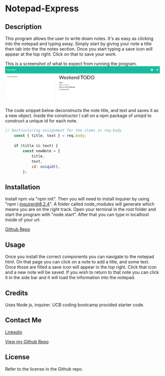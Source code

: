 # Notepad-Express

## Description

This program allows the user to write down notes. It's as easy as clicking into the notepad and typing away. Simply start by giving your note a title then tab into the the notes section. Once you start typing a save icon will appear at the top right. Click on that to save your work.

This is a screenshot of what to expect from running the program.
![Screenshot](./public/assets/images/notepadexample.png)


The code snippet below deconstructs the note title, and text and saves it as a new object. Inside the constructor I call on a npm package of uniqid to construct a unique id for each note. 

```javascript
// Destructuring assignment for the items in req.body
    const { title, text } = req.body;

    if (title && text) {
        const newNote = {
            title,
            text,
            id: uniqid(),
        };
```

## Installation

Install npm via "npm init". Then you will need to install inquirer by using "npm i inquirer@8.2.4". A folder called node_modules will generate which means you are on the right track. Open your terminal in the root folder and start the program with "node start". After that you can type in localhost inside of your url. 

[Github Repo](https://github.com/johnfrom209/Notepad-Express)

## Usage

Once you install the correct components you can navigate to the notepad html. On that page you can click on a note to add a title, and some text. Once those are filled a save icon will appear in the top right. Click that icon and a new note will be saved. If you wish to return to that note you can click it in the side bar and it will load the information into the notepad.

## Credits

Uses Node js, inquirer. UCB coding bootcamp provided starter code.

## Contact Me

[Linkedin](https://www.linkedin.com/in/johnfrom209/)

[View my Github Repo](https://github.com/johnfrom209)

## License

Refer to the license in the Github repo.